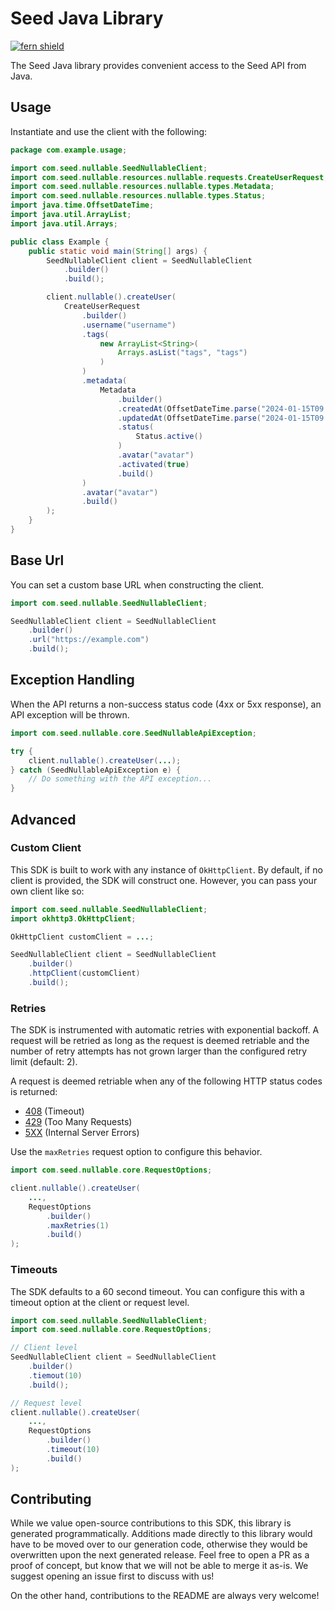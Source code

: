 # Seed Java Library

[![fern shield](https://img.shields.io/badge/%F0%9F%8C%BF-Built%20with%20Fern-brightgreen)](https://buildwithfern.com?utm_source=github&utm_medium=github&utm_campaign=readme&utm_source=Seed%2FJava)

The Seed Java library provides convenient access to the Seed API from Java.

## Usage

Instantiate and use the client with the following:

```java
package com.example.usage;

import com.seed.nullable.SeedNullableClient;
import com.seed.nullable.resources.nullable.requests.CreateUserRequest;
import com.seed.nullable.resources.nullable.types.Metadata;
import com.seed.nullable.resources.nullable.types.Status;
import java.time.OffsetDateTime;
import java.util.ArrayList;
import java.util.Arrays;

public class Example {
    public static void main(String[] args) {
        SeedNullableClient client = SeedNullableClient
            .builder()
            .build();

        client.nullable().createUser(
            CreateUserRequest
                .builder()
                .username("username")
                .tags(
                    new ArrayList<String>(
                        Arrays.asList("tags", "tags")
                    )
                )
                .metadata(
                    Metadata
                        .builder()
                        .createdAt(OffsetDateTime.parse("2024-01-15T09:30:00Z"))
                        .updatedAt(OffsetDateTime.parse("2024-01-15T09:30:00Z"))
                        .status(
                            Status.active()
                        )
                        .avatar("avatar")
                        .activated(true)
                        .build()
                )
                .avatar("avatar")
                .build()
        );
    }
}
```

## Base Url

You can set a custom base URL when constructing the client.

```java
import com.seed.nullable.SeedNullableClient;

SeedNullableClient client = SeedNullableClient
    .builder()
    .url("https://example.com")
    .build();
```

## Exception Handling

When the API returns a non-success status code (4xx or 5xx response), an API exception will be thrown.

```java
import com.seed.nullable.core.SeedNullableApiException;

try {
    client.nullable().createUser(...);
} catch (SeedNullableApiException e) {
    // Do something with the API exception...
}
```

## Advanced

### Custom Client

This SDK is built to work with any instance of `OkHttpClient`. By default, if no client is provided, the SDK will construct one. 
However, you can pass your own client like so:

```java
import com.seed.nullable.SeedNullableClient;
import okhttp3.OkHttpClient;

OkHttpClient customClient = ...;

SeedNullableClient client = SeedNullableClient
    .builder()
    .httpClient(customClient)
    .build();
```

### Retries

The SDK is instrumented with automatic retries with exponential backoff. A request will be retried as long
as the request is deemed retriable and the number of retry attempts has not grown larger than the configured
retry limit (default: 2).

A request is deemed retriable when any of the following HTTP status codes is returned:

- [408](https://developer.mozilla.org/en-US/docs/Web/HTTP/Status/408) (Timeout)
- [429](https://developer.mozilla.org/en-US/docs/Web/HTTP/Status/429) (Too Many Requests)
- [5XX](https://developer.mozilla.org/en-US/docs/Web/HTTP/Status/500) (Internal Server Errors)

Use the `maxRetries` request option to configure this behavior.

```java
import com.seed.nullable.core.RequestOptions;

client.nullable().createUser(
    ...,
    RequestOptions
        .builder()
        .maxRetries(1)
        .build()
);
```

### Timeouts

The SDK defaults to a 60 second timeout. You can configure this with a timeout option at the client or request level.

```java
import com.seed.nullable.SeedNullableClient;
import com.seed.nullable.core.RequestOptions;

// Client level
SeedNullableClient client = SeedNullableClient
    .builder()
    .tiemout(10)
    .build();

// Request level
client.nullable().createUser(
    ...,
    RequestOptions
        .builder()
        .timeout(10)
        .build()
);
```

## Contributing

While we value open-source contributions to this SDK, this library is generated programmatically.
Additions made directly to this library would have to be moved over to our generation code,
otherwise they would be overwritten upon the next generated release. Feel free to open a PR as
a proof of concept, but know that we will not be able to merge it as-is. We suggest opening
an issue first to discuss with us!

On the other hand, contributions to the README are always very welcome!